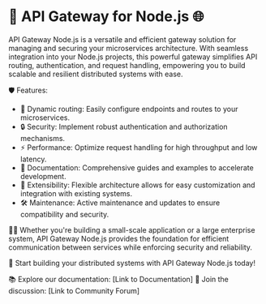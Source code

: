 # 🚀 API Gateway for Node.js 🌐

API Gateway Node.js is a versatile and efficient gateway solution for managing and securing your microservices architecture. With seamless integration into your Node.js projects, this powerful gateway simplifies API routing, authentication, and request handling, empowering you to build scalable and resilient distributed systems with ease.

🛡️ Features:
- 🌟 Dynamic routing: Easily configure endpoints and routes to your microservices.
- 🔒 Security: Implement robust authentication and authorization mechanisms.
- ⚡️ Performance: Optimize request handling for high throughput and low latency.
- 📝 Documentation: Comprehensive guides and examples to accelerate development.
- 🧰 Extensibility: Flexible architecture allows for easy customization and integration with existing systems.
- 🛠️ Maintenance: Active maintenance and updates to ensure compatibility and security.

👨‍💻 Whether you're building a small-scale application or a large enterprise system, API Gateway Node.js provides the foundation for efficient communication between services while enforcing security and reliability.

🚀 Start building your distributed systems with API Gateway Node.js today!

📚 Explore our documentation: [Link to Documentation]
💬 Join the discussion: [Link to Community Forum]
